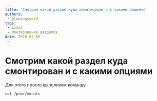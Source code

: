 ```yaml
---
title: 'Смотрим какой раздел куда смонтирован и с какими опциями'
authors: 
 - glowingsword
tags:
 - Linux
 - Монтирование разделов
date: 2020-04-05
---
```

# Смотрим какой раздел куда смонтирован и с какими опциями

Для этого просто выполняем команду
``` bash
cat /proc/mounts
```
